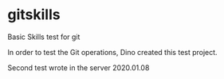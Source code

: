 # gitskills
Basic Skills test for git

In order to test the Git operations, Dino created this test project.

Second test wrote in the server
2020.01.08

